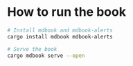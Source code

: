 # How to run the book

```bash
# Install mdbook and mdbook-alerts
cargo install mdbook mdbook-alerts

# Serve the book
cargo mdbook serve --open
```
